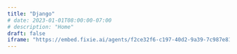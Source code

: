 ```yaml
---
title: "Django"
# date: 2023-01-01T08:00:00-07:00
# description: "Home"
draft: false
iframe: "https://embed.fixie.ai/agents/f2ce32f6-c197-40d2-9a39-7c987e81e42e"
---
```

